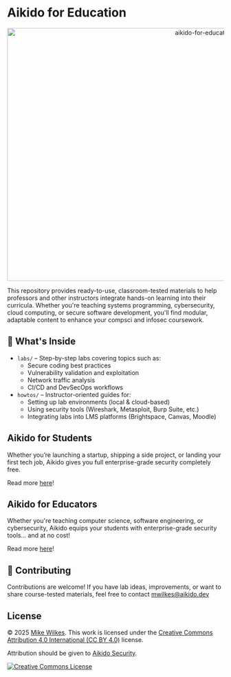 # Aikido for Education
<p align="center">
    <img align="center" width="1004" height="588" alt="aikido-for-education-readme-image" src="https://github.com/user-attachments/assets/08bbc982-0d40-48ae-8f40-0776d6c36384" />
</p>
This repository provides ready-to-use, classroom-tested materials to help professors and other instructors integrate hands-on learning into their curricula. Whether you're teaching systems programming, cybersecurity, cloud computing, or secure software development, you'll find modular, adaptable content to enhance your compsci and infosec coursework.

## 🧪 What's Inside

- `labs/` – Step-by-step labs covering topics such as:
  - Secure coding best practices
  - Vulnerability validation and exploitation
  - Network traffic analysis
  - CI/CD and DevSecOps workflows
- `howtos/` – Instructor-oriented guides for:
  - Setting up lab environments (local & cloud-based)
  - Using security tools (Wireshark, Metasploit, Burp Suite, etc.)
  - Integrating labs into LMS platforms (Brightspace, Canvas, Moodle)

## Aikido for Students

Whether you’re launching a startup, shipping a side project, or landing your first tech job, Aikido gives you full enterprise-grade security completely free.

Read more [here](https://www.aikido.dev/aikido-for-students)!

## Aikido for Educators

Whether you're teaching computer science, software engineering, or cybersecurity, Aikido equips your students with enterprise-grade security tools... and at no cost!

Read more [here](https://www.aikido.dev/aikido-for-higher-education)!

## 🤝 Contributing

Contributions are welcome! If you have lab ideas, improvements, or want to share course-tested materials, feel free to contact [mwilkes\@aikido.dev](mailto:mwilkes\@example.com?subject=education-repo)

## License

© 2025 [Mike Wilkes](https://www.linkedin.com/in/eclectiqus/). This work is licensed under the [Creative Commons Attribution 4.0 International (CC BY 4.0)](https://creativecommons.org/licenses/by/4.0/) license.

Attribution should be given to [Aikido Security](https://aikido.dev).

[![Creative Commons License](https://licensebuttons.net/l/by/4.0/88x31.png)](https://creativecommons.org/licenses/by/4.0/)
